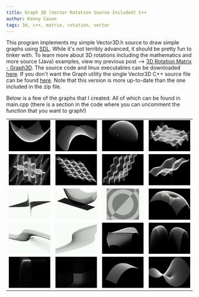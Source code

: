 ```yaml
---
title: Graph 3D (Vector Rotation Source Included) C++
author: Kenny Cason
tags: 3d, c++, matrix, rotation, vector
---
```


This program implements my simple Vector3D.h source to draw simple graphs using <a href="http://www.libsdl.org" target="blank">SDL</a>. While it's not terribly advanced, it should be pretty fun to tinker with. To learn more about 3D rotations including the mathematics and more source (Java) examples, view my previous post --> <a href="/posts/2008-12-25-graph3d-java-project-3d-points-to-2d.html" target="blank">3D Rotation Matrix - Graph3D</a>.
The source code and linux executables can be downloaded <a href="/code/c/vector3D/Vector3D.zip" >here</a>.
If you don't want the Graph utility the single Vector3D C++ source file can be found <a href="/posts/2010-09-16-vector-3d-structure-rotation-functions-c.html" >here</a>. Note that this version is more up-to-date than the one included in the zip file.

Below is a few of the graphs that I created. All of which can be found in main.cpp (there is a section in the code where you can uncomment the function that you want to graph!)
<table>
<tr><td><a href="/code/c/vector3D/Vector3D-01.png" target="_blank" ><img src="/code/c/vector3D/Vector3D-01.png" width="170px" alt="3D  graph" /></a></td><td>
<a href="/code/c/vector3D/Vector3D-02.png" target="_blank" ><img src="/code/c/vector3D/Vector3D-02.png" width="170px" alt="3D  graph" /></a></td><td>
<a href="/code/c/vector3D/Vector3D-03.png" target="_blank" ><img src="/code/c/vector3D/Vector3D-03.png" width="170px" alt="3D  graph" /></a></td><td>
<a href="/code/c/vector3D/Vector3D-32.png" target="_blank" ><img src="/code/c/vector3D/Vector3D-32.png" width="170px" alt="3D  graph" /></a></td></tr>

<tr><td><a href="/code/c/vector3D/Vector3D-33.png" target="_blank" ><img src="/code/c/vector3D/Vector3D-33.png" width="170px" alt="3D  graph" /></a></td><td>
<a href="/code/c/vector3D/Vector3D-07.png" target="_blank" ><img src="/code/c/vector3D/Vector3D-07.png" width="170px" alt="3D  graph" /></a></td><td>
<a href="/code/c/vector3D/Vector3D-26.png" target="_blank" ><img src="/code/c/vector3D/Vector3D-26.png" width="170px" alt="3D  graph" /></a></td><td>
<a href="/code/c/vector3D/Vector3D-27.png" target="_blank" ><img src="/code/c/vector3D/Vector3D-27.png" width="170px" alt="3D  graph" /></a></td></tr>

<tr><td><a href="/code/c/vector3D/Vector3D-12.png" target="_blank" ><img src="/code/c/vector3D/Vector3D-12.png" width="170px" alt="3D  graph" /></a></td><td>
<a href="/code/c/vector3D/Vector3D-13.png" target="_blank" ><img src="/code/c/vector3D/Vector3D-13.png" width="170px" alt="3D  graph" /></a></td><td>
<a href="/code/c/vector3D/Vector3D-14.png" target="_blank" ><img src="/code/c/vector3D/Vector3D-14.png" width="170px" alt="3D  graph" /></a></td><td>
<a href="/code/c/vector3D/Vector3D-28.png" target="_blank" ><img src="/code/c/vector3D/Vector3D-28.png" width="170px" alt="3D  graph" /></a></td></tr>


<tr><td><a href="/code/c/vector3D/Vector3D-16.png" target="_blank" ><img src="/code/c/vector3D/Vector3D-16.png" width="170px" alt="3D  graph" /></a></td><td>
<a href="/code/c/vector3D/Vector3D-17.png" target="_blank" ><img src="/code/c/vector3D/Vector3D-17.png" width="170px" alt="3D  graph" /></a></td><td>
<a href="/code/c/vector3D/Vector3D-19.png" target="_blank" ><img src="/code/c/vector3D/Vector3D-19.png" width="170px" alt="3D  graph" /></a></td><td>
<a href="/code/c/vector3D/Vector3D-29.png" target="_blank" ><img src="/code/c/vector3D/Vector3D-29.png" width="170px" alt="3D  graph" /></a></td></tr>


<tr><td><a href="/code/c/vector3D/Vector3D-21.png" target="_blank" ><img src="/code/c/vector3D/Vector3D-21.png" width="170px" alt="3D  graph" /></a></td><td>
<a href="/code/c/vector3D/Vector3D-22.png" target="_blank" ><img src="/code/c/vector3D/Vector3D-22.png" width="170px" alt="3D  graph" /></a></td><td>
<a href="/code/c/vector3D/Vector3D-24.png" target="_blank" ><img src="/code/c/vector3D/Vector3D-24.png" width="170px" alt="3D  graph" /></a></td><td>
<a href="/code/c/vector3D/Vector3D-25.png" target="_blank" ><img src="/code/c/vector3D/Vector3D-25.png" width="170px" alt="3D  graph" /></a></td></tr>

</table>
